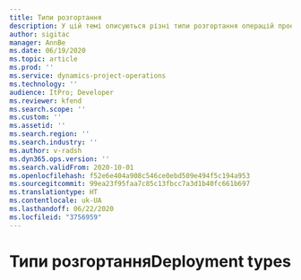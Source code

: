 ```yaml
---
title: Типи розгортання
description: У цій темі описуються різні типи розгортання операцій проекту та надається допомога у визначенні того, який саме тип є відповідним для вашої компанії.
author: sigitac
manager: AnnBe
ms.date: 06/19/2020
ms.topic: article
ms.prod: ''
ms.service: dynamics-project-operations
ms.technology: ''
audience: ItPro; Developer
ms.reviewer: kfend
ms.search.scope: ''
ms.custom: ''
ms.assetid: ''
ms.search.region: ''
ms.search.industry: ''
ms.author: v-radsh
ms.dyn365.ops.version: ''
ms.search.validFrom: 2020-10-01
ms.openlocfilehash: f52e6e404a908c546ce0ebd509e494f5c194a953
ms.sourcegitcommit: 99ea23f95faa7c85c13fbcc7a3d1b40fc661b697
ms.translationtype: HT
ms.contentlocale: uk-UA
ms.lasthandoff: 06/22/2020
ms.locfileid: "3756959"
---
```

# <a name="deployment-types"></a><span data-ttu-id="ac46a-103">Типи розгортання</span><span class="sxs-lookup"><span data-stu-id="ac46a-103">Deployment types</span></span>

